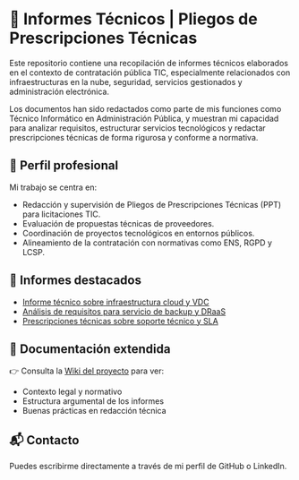 # 🧾 Informes Técnicos | Pliegos de Prescripciones Técnicas

Este repositorio contiene una recopilación de informes técnicos elaborados en el contexto de contratación pública TIC, especialmente relacionados con infraestructuras en la nube, seguridad, servicios gestionados y administración electrónica.

Los documentos han sido redactados como parte de mis funciones como Técnico Informático en Administración Pública, y muestran mi capacidad para analizar requisitos, estructurar servicios tecnológicos y redactar prescripciones técnicas de forma rigurosa y conforme a normativa.

## 👤 Perfil profesional

Mi trabajo se centra en:

- Redacción y supervisión de Pliegos de Prescripciones Técnicas (PPT) para licitaciones TIC.
- Evaluación de propuestas técnicas de proveedores.
- Coordinación de proyectos tecnológicos en entornos públicos.
- Alineamiento de la contratación con normativas como ENS, RGPD y LCSP.

## 🧠 Informes destacados

- [Informe técnico sobre infraestructura cloud y VDC](docs/informe-infraestructura-cloud.md)
- [Análisis de requisitos para servicio de backup y DRaaS](docs/informe-backup-draas.md)
- [Prescripciones técnicas sobre soporte técnico y SLA](docs/informe-soporte-sla.md)

## 📘 Documentación extendida

👉 Consulta la [Wiki del proyecto](https://github.com/usuario/repositorio/wiki) para ver:
- Contexto legal y normativo
- Estructura argumental de los informes
- Buenas prácticas en redacción técnica

## 📬 Contacto

Puedes escribirme directamente a través de mi perfil de GitHub o LinkedIn.

